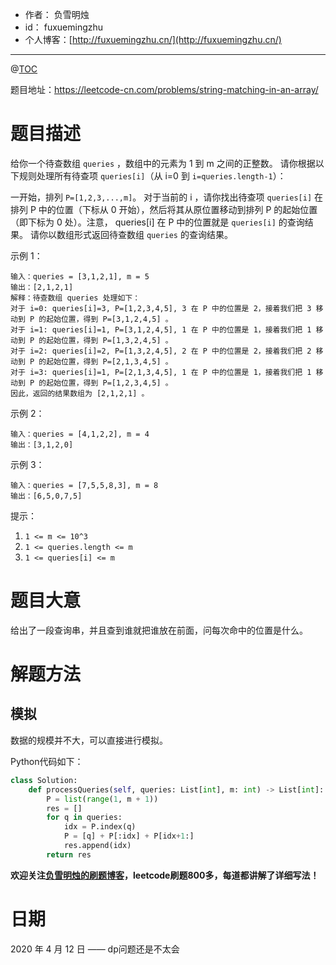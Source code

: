 - 作者：    负雪明烛
- id：      fuxuemingzhu
- 个人博客：[http://fuxuemingzhu.cn/](http://fuxuemingzhu.cn/)

---
@[TOC](目录)


题目地址：https://leetcode-cn.com/problems/string-matching-in-an-array/

# 题目描述

给你一个待查数组 `queries` ，数组中的元素为 1 到 m 之间的正整数。 请你根据以下规则处理所有待查项 `queries[i]`（从 i=0 到 `i=queries.length-1`）：

一开始，排列 `P=[1,2,3,...,m]`。
对于当前的 i ，请你找出待查项 `queries[i]` 在排列 P 中的位置（下标从 0 开始），然后将其从原位置移动到排列 P 的起始位置（即下标为 0 处）。注意， queries[i] 在 P 中的位置就是 `queries[i]` 的查询结果。
请你以数组形式返回待查数组 `queries` 的查询结果。

 

示例 1：

    输入：queries = [3,1,2,1], m = 5
    输出：[2,1,2,1] 
    解释：待查数组 queries 处理如下：
    对于 i=0: queries[i]=3, P=[1,2,3,4,5], 3 在 P 中的位置是 2，接着我们把 3 移动到 P 的起始位置，得到 P=[3,1,2,4,5] 。
    对于 i=1: queries[i]=1, P=[3,1,2,4,5], 1 在 P 中的位置是 1，接着我们把 1 移动到 P 的起始位置，得到 P=[1,3,2,4,5] 。 
    对于 i=2: queries[i]=2, P=[1,3,2,4,5], 2 在 P 中的位置是 2，接着我们把 2 移动到 P 的起始位置，得到 P=[2,1,3,4,5] 。
    对于 i=3: queries[i]=1, P=[2,1,3,4,5], 1 在 P 中的位置是 1，接着我们把 1 移动到 P 的起始位置，得到 P=[1,2,3,4,5] 。 
    因此，返回的结果数组为 [2,1,2,1] 。  

示例 2：

    输入：queries = [4,1,2,2], m = 4
    输出：[3,1,2,0]

示例 3：

    输入：queries = [7,5,5,8,3], m = 8
    输出：[6,5,0,7,5]
 

提示：

1. `1 <= m <= 10^3`
1. `1 <= queries.length <= m`
1. `1 <= queries[i] <= m`

# 题目大意

给出了一段查询串，并且查到谁就把谁放在前面，问每次命中的位置是什么。

# 解题方法

## 模拟

数据的规模并不大，可以直接进行模拟。

Python代码如下：

```python
class Solution:
    def processQueries(self, queries: List[int], m: int) -> List[int]:
        P = list(range(1, m + 1))
        res = []
        for q in queries:
            idx = P.index(q)
            P = [q] + P[:idx] + P[idx+1:]
            res.append(idx)
        return res
```


**欢迎关注[负雪明烛的刷题博客](https://blog.csdn.net/fuxuemingzhu)，leetcode刷题800多，每道都讲解了详细写法！**

# 日期

2020 年 4 月 12 日 —— dp问题还是不太会


  [1]: https://blog.csdn.net/fuxuemingzhu/article/details/79451733

